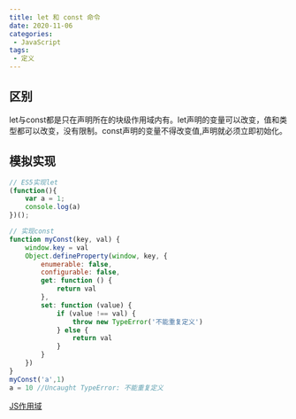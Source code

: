 ```yaml
---
title: let 和 const 命令
date: 2020-11-06
categories:
 - JavaScript
tags:
 - 定义
---
```


## 区别

let与const都是只在声明所在的块级作用域内有。let声明的变量可以改变，值和类型都可以改变，没有限制。const声明的变量不得改变值,声明就必须立即初始化。

## 模拟实现

```js
// ES5实现let
(function(){
	var a = 1;
	console.log(a)
})();

// 实现const
function myConst(key, val) {
    window.key = val
    Object.defineProperty(window, key, {
        enumerable: false,
        configurable: false,
        get: function () {
            return val
        },
        set: function (value) {
            if (value !== val) {
                throw new TypeError('不能重复定义')
            } else {
                return val
            }
        }
    })
}
myConst('a',1)
a = 10 //Uncaught TypeError: 不能重复定义
```

[JS作用域](https://www.cnblogs.com/fundebug/p/10535230.html)
